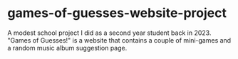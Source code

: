 # games-of-guesses-website-project
A modest school project I did as a second year student back in 2023. "Games of Guesses!" is a website that contains a couple of mini-games and a random music album suggestion page.
